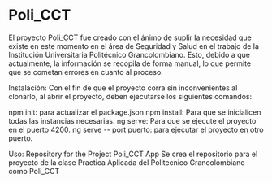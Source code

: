 # Poli_CCT
El proyecto Poli_CCT fue creado con el ánimo de suplir la necesidad que existe en este momento en el área de Seguridad y Salud en el trabajo de la Institución Universitaria Politécnico Grancolombiano. Esto, debido a que actualmente, la información se recopila de forma manual, lo que permite que se cometan errores en cuanto al proceso.

Instalación: Con el fin de que el proyecto corra sin inconvenientes al clonarlo, al abrir el proyecto, deben ejecutarse los siguientes comandos:

  npm init: para actualizar el package.json
  npm install: Para que se inicialicen todas las instancias necesarias.
  ng serve: Para que se ejecute el proyecto en el puerto 4200.
  ng serve -- port puerto: para ejecutar el proyecto en otro puerto.
  
Uso: 
Repository for the Project Poli_CCT App
Se crea el repositorio para el proyecto de la clase Practica Aplicada del Politecnico Grancolombiano como Poli_CCT
